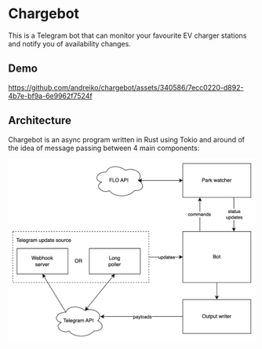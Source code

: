 # Chargebot

This is a Telegram bot that can monitor your favourite EV charger stations and notify you of availability changes. 

## Demo

https://github.com/andreiko/chargebot/assets/340586/7ecc0220-d892-4b7e-bf9a-6e9962f7524f

## Architecture

Chargebot is an async program written in Rust using Tokio and around of the idea of message passing between 4 main components: 

![Architecture diagram](docs/architecture.png)
